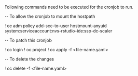 Following commands need to be executed for the cronjob to run.

-- To allow the cronjob to mount the hostpath

   ! oc adm policy add-scc-to-user hostmount-anyuid system:serviceaccount:nvs-rstudio-ide:ssp-dc-scaler
   
-- To patch this cronjob

   ! oc login 
   ! oc project <project-name>
   ! oc apply -f <file-name.yaml>
   
-- To delete the changes
   
   ! oc delete -f <file-name.yaml>
 
